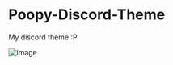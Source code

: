# Poopy-Discord-Theme
My discord theme :P

![image](https://github.com/user-attachments/assets/bcd403d4-2d9c-4ddb-892c-fcef374e19c6)
